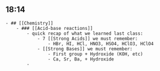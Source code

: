 ## 18:14
	- ## [[Chemistry]]
		- ### [[Acid-base reactions]]
			- quick recap of what we learned last class:
				- 7 [[Strong Acids]] we must remember:
					- HBr, HI, HCl, HNO3, HSO4, HClO3, HClO4
				- [[Strong Bases]] we must remember:
					- First group + Hydroxide (KOH, etc)
					- Ca, Sr, Ba, + Hydroxide
			-